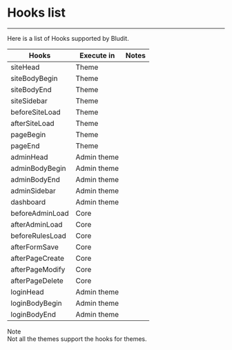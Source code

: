 # Hooks list
<!-- Position: 2 -->
---
Here is a list of Hooks supported by Bludit.

| Hooks 			| Execute in 		| Notes						|
| ------------------------------|-----------------------|-----------------------------------------------|
| siteHead 			| Theme 		|						|
| siteBodyBegin 		| Theme 		|						|
| siteBodyEnd 			| Theme 		|						|
| siteSidebar			| Theme			|						|
| beforeSiteLoad		| Theme			|						|
| afterSiteLoad			| Theme			|						|
| pageBegin			| Theme			|						|
| pageEnd			| Theme			|						|
| adminHead			| Admin theme		|						|
| adminBodyBegin		| Admin theme		|						|
| adminBodyEnd			| Admin theme		|						|
| adminSidebar			| Admin theme		|						|
| dashboard			| Admin theme		|						|
| beforeAdminLoad		| Core			|						|
| afterAdminLoad		| Core			|						|
| beforeRulesLoad		| Core			|						|
| afterFormSave			| Core			|						|
| afterPageCreate		| Core			|						|
| afterPageModify		| Core			|						|
| afterPageDelete		| Core			|						|
| loginHead			| Admin theme		|						|
| loginBodyBegin		| Admin theme		|						|
| loginBodyEnd			| Admin theme		|						|

<div class="note">
<div class="title">Note</div>
Not all the themes support the hooks for themes.
</div>
